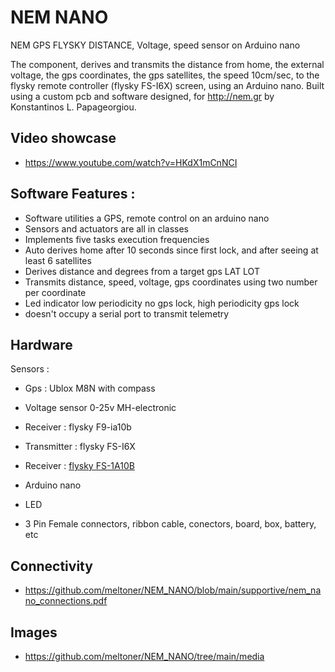 # NEM NANO 

NEM GPS FLYSKY DISTANCE, Voltage, speed sensor on Arduino nano

The component, derives and transmits the distance from home, the external voltage, the gps coordinates, the gps satellites, the speed 10cm/sec, to the flysky remote controller (flysky FS-I6X) screen, using an Arduino nano. Built using a custom pcb and software designed, for http://nem.gr by Konstantinos L. Papageorgiou.

## Video showcase

- https://www.youtube.com/watch?v=HKdX1mCnNCI

## Software Features :

- Software utilities a GPS, remote control on an arduino nano
- Sensors and actuators are all in classes
- Implements five tasks execution frequencies
- Auto derives home after 10 seconds since first lock, and after seeing at least 6 satellites
- Derives distance and degrees from a target gps LAT LOT
- Transmits distance, speed, voltage, gps coordinates using two number per coordinate
- Led indicator low periodicity no gps lock, high periodicity gps lock
- doesn't occupy a serial port to transmit telemetry

## Hardware

Sensors :

- Gps : Ublox M8N with compass
- Voltage sensor 0-25v MH-electronic
- Receiver : flysky F9-ia10b

- Transmitter : flysky FS-I6X
- Receiver : [flysky FS-1A10B](https://www.flysky-cn.com/ia10b-canshu)
- Arduino nano

- LED
- 3 Pin Female connectors, ribbon cable, conectors, board, box, battery, etc

## Connectivity

- https://github.com/meltoner/NEM_NANO/blob/main/supportive/nem_nano_connections.pdf

## Images

- https://github.com/meltoner/NEM_NANO/tree/main/media

